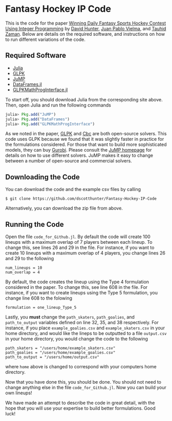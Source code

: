 Fantasy Hockey IP Code
======================

This is the code for the paper [Winning Daily Fantasy Sports Hockey Contest Using Integer Programming](http://arxiv.org/pdf/1604.01455v1.pdf) by [David Hunter](http://orc.scripts.mit.edu/people/student.php?name=dshunter), [Juan Pablo Vielma](http://www.mit.edu/~jvielma/), and [Tauhid Zaman](http://zlisto.scripts.mit.edu/home/). Below are details on the required software, and instructions on how to run different variations of the code. 

## Required Software 
- [Julia](http://julialang.org/)
- [GLPK](https://www.gnu.org/software/glpk/)
- [JuMP](https://github.com/JuliaOpt/JuMP.jl)
- [DataFrames.jl](https://github.com/JuliaStats/DataFrames.jl)
- [GLPKMathProgInterface.jl](https://github.com/JuliaOpt/GLPKMathProgInterface.jl)

To start off, you should download Julia from the corresponding site above. Then, open Julia and run the following commands 
```julia
julia> Pkg.add("JuMP")
julia> Pkg.add("DataFrames")
julia> Pkg.add("GLPKMathProgInterface")
```

As we noted in the paper, [GLPK](https://www.gnu.org/software/glpk/) and [Cbc](https://projects.coin-or.org/Cbc) are both open-source solvers. This code uses GLPK because we found that it was slightly faster in practice for the formulations considered. For those that want to build more sophisticated models, they can buy [Gurobi](http://www.gurobi.com/). Please consult the [JuMP homepage](https://github.com/JuliaOpt/JuMP.jl) for details on how to use different solvers. JuMP makes it easy to change between a number of open-source and commercial solvers. 



## Downloading the Code 

You can download the code and the example csv files by calling 

```
$ git clone https://github.com/dscotthunter/Fantasy-Hockey-IP-Code
```

Alternatively, you can download the zip file from above. 



## Running the Code
Open the file ```code_for_Github.jl```. By default the code will create 100 lineups with a maximum overlap of 7 players between each lineup. To change this, see lines 26 and 29 in the file. For instance, if you want to create 10 lineups with a maximum overlap of 4 players, you change lines 26 and 29 to the following 

```
num_lineups = 10
num_overlap = 4
```

By default, the code creates the lineup using the Type 4 formulation considered in the paper. To change this, see line 608 in the file. For instance, if you want to create lineups using the Type 5 formulation, you change line 608 to the folowing 

```
formulation = one_lineup_Type_5
```

Lastly, you **must** change the ```path_skaters```, ```path_goalies```, and ```path_to_output``` variables defined on line 32, 35, and 38 respectively. For instance, if you place ```example_goalies.csv``` and ```example_skaters.csv``` in your home directory, and would like the lineps to be outputted to a file ```output.csv``` in your home directory, you would change the code to the following 

```
path_skaters = "/users/home/example_skaters.csv"
path_goalies = "/users/home/example_goalies.csv"
path_to_output = "/users/home/output.csv"
```

where ```home``` above is changed to correspond with your computers home directory. 

Now that you have done this, you should be done. You should not need to change anything else in the file ```code_for_Github.jl```. Now you can build your own lineups!

We have made an attempt to describe the code in great detail, with the hope that you will use your expertise to build better formulations. Good luck!
